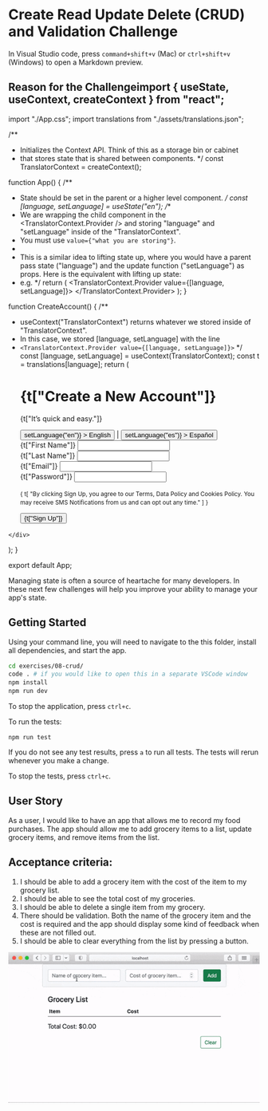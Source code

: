 # Create Read Update Delete (CRUD) and Validation Challenge

In Visual Studio code, press `command+shift+v` (Mac) or `ctrl+shift+v` (Windows) to open a Markdown preview.

## Reason for the Challengeimport { useState, useContext, createContext } from "react";
import "./App.css";
import translations from "./assets/translations.json";

/**
 * Initializes the Context API. Think of this as a storage bin or cabinet
 * that stores state that is shared between components.
 */
const TranslatorContext = createContext();

function App() {
  /**
   * State should be set in the parent or a higher level component.
   */
  const [language, setLanguage] = useState("en");
  /**
   * We are wrapping the child component <CreateAccount /> in the <TranslatorContext.Provider /> and storing "language" and "setLanguage" inside of the "TranslatorContext".
   * You must use `value={"what you are storing"}`.
   *
   * This is a similar idea to lifting state up, where you would have a parent pass state ("language") and the update function ("setLanguage") as props. Here is the equivalent with lifting up state:
   * e.g. <CreateAccount language={language} setLanguage={setLanguage} />
   */
  return (
    <TranslatorContext.Provider value={[language, setLanguage]}>
      <CreateAccount />
    </TranslatorContext.Provider>
  );
}

function CreateAccount() {
  /**
   * useContext("TranslatorContext") returns whatever we stored inside of "TranslatorContext".
   * In this case, we stored [language, setLanguage] with the line
   * `<TranslatorContext.Provider value={[language, setLanguage]}>`
   */
  const [language, setLanguage] = useContext(TranslatorContext);
  const t = translations[language];
  return (
    <div className="container pt-4 pb-4">
      <div className="d-flex justify-content-between">
        <div>
          <h1 className="h3">{t["Create a New Account"]}</h1>
          <p className="lead">{t["It’s quick and easy."]}</p>
        </div>
        <div>
          <button
            type="button"
            className="btn btn-link btn-sm"
            onClick={() => setLanguage("en")}
          >
            English
          </button>
          |
          <button
            type="button"
            className="btn btn-link btn-sm"
            onClick={() => setLanguage("es")}
          >
            Español
          </button>
        </div>
      </div>
      <form>
        <div className="row g-3">
          <div className="col-sm-6">
            <label htmlFor="firstName">{t["First Name"]}</label>
            <input
              type="text"
              className="form-control"
              id="firstName"
              name="firstName"
            />
          </div>
          <div className="col-sm-6">
            <label htmlFor="lastName">{t["Last Name"]}</label>
            <input
              type="text"
              className="form-control"
              id="lastName"
              name="lastName"
            />
          </div>
        </div>
        <div className="row gx-3 mt-3">
          <div className="col-sm-6">
            <label htmlFor="email">{t["Email"]}</label>
            <input
              type="email"
              className="form-control"
              id="email"
              name="email"
            />
          </div>
        </div>
        <div className="row gx-3 mt-3">
          <div className="col-sm-6">
            <label htmlFor="password">{t["Password"]}</label>
            <input
              type="password"
              className="form-control"
              id="password"
              name="password"
            />
          </div>
        </div>
        <p className="mt-3">
          <small>
            {
              t[
                "By clicking Sign Up, you agree to our Terms, Data Policy and Cookies Policy. You may receive SMS Notifications from us and can opt out any time."
              ]
            }
          </small>
        </p>
        <button type="submit" className="btn btn-lg btn-success">
          {t["Sign Up"]}
        </button>
      </form>
    </div>
  );
}

export default App;


Managing state is often a source of heartache for many developers. In these next few challenges will help you improve your ability to manage your app's state.

## Getting Started

Using your command line, you will need to navigate to the this folder, install all dependencies, and start the app.

```bash
cd exercises/08-crud/
code . # if you would like to open this in a separate VSCode window
npm install
npm run dev
```

To stop the application, press `ctrl+c`.

To run the tests:

```shell
npm run test
```

If you do not see any test results, press `a` to run all tests. The tests will rerun whenever you make a change.

To stop the tests, press `ctrl+c`.

## User Story

As a user, I would like to have an app that allows me to record my food purchases. The app should allow me to add grocery items to a list, update grocery items, and remove items from the list.

## Acceptance criteria:

1. I should be able to add a grocery item with the cost of the item to my grocery list.
2. I should be able to see the total cost of my groceries.
3. I should be able to delete a single item from my grocery.
4. There should be validation. Both the name of the grocery item and the cost is required and the app should display some kind of feedback when these are not filled out.
5. I should be able to clear everything from the list by pressing a button.

![](crud-demo.gif)
